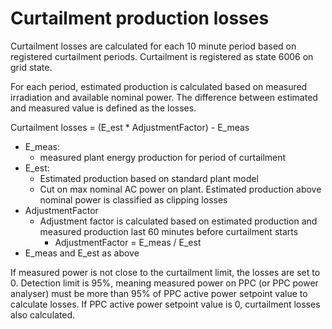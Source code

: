 # Curtailment production losses

Curtailment losses are calculated for each 10 minute period based on registered curtailment periods. Curtailment is registered as state 6006 on grid state.

For each period, estimated production is calculated based on measured irradiation and available nominal power. The difference between estimated and measured value is defined as the losses.

Curtailment losses = (E_est * AdjustmentFactor) - E_meas 
- E_meas: 
    - measured plant energy production for period of curtailment
- E_est: 
    - Estimated production based on standard plant model
    - Cut on max nominal AC power on plant. Estimated production above nominal power is classified as clipping losses
- AdjustmentFactor
    - Adjustment factor is calculated based on estimated production and measured production last 60 minutes before curtailment starts
        - AdjustmentFactor = E_meas / E_est
- E_meas and E_est as above

If measured power is not close to the curtailment limit, the losses are set to 0. Detection limit is 95%, meaning measured power on PPC (or PPC power analyser) must be more than 95% of PPC active power setpoint value to calculate losses. If PPC active power setpoint value is 0, curtailment losses also calculated.

